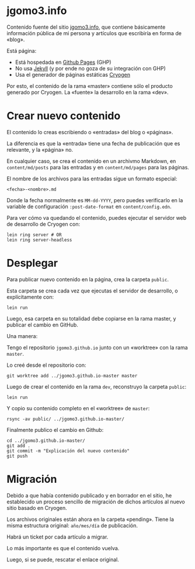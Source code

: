 # jgomo3.info

Contenido fuente del sitio [jgomo3.info](http://jgomo3.info/), que
contiene básicamente información pública de mi persona y artículos que
escribiría en forma de «blog».

Está página:

 - Está hospedada en [Github Pages](https://pages.github.com/) (GHP)
 - No usa [Jekyll](https://jekyllrb.com/) (y por ende no goza de su
   integración con GHP)
 - Usa el generador de páginas estáticas
   [Cryogen](http://cryogenweb.org/)
 
Por esto, el contenido de la rama «master» contiene sólo el producto
generado por Cryogen. La «fuente» la desarrollo en la rama «dev».

# Crear nuevo contenido

El contenido lo creas escribiendo o «entradas» del blog o «páginas».

La diferencia es que la «entrada» tiene una fecha de publicación que
es relevante, y la «página» no.

En cualquier caso, se crea el contenido en un archivmo Markdown, en
`content/md/posts` para las entradas y en `content/md/pages` para las
páginas.

El nombre de los archivos para las entradas sigue un formato especial:

`<fecha>-<nombre>.md`

Donde la fecha normalmente es `MM-dd-YYYY`, pero puedes verificarlo en
la variable de configuración `:post-date-format` en
`content/config.edn`.

Para ver cómo va quedando el contenido, puedes ejecutar el servidor
web de desarrollo de Cryogen con:

```
lein ring server # OR
lein ring server-headless
```

# Desplegar

Para publicar nuevo contenido en la página, crea la carpeta `public`.

Esta carpeta se crea cada vez que ejecutas el servidor de desarrollo,
o explícitamente con:

```shell
lein run
```

Luego, esa carpeta en su totalidad debe copiarse en la rama master, y
publicar el cambio en GitHub.

Una manera:

Tengo el repositorio `jgomo3.github.io` junto con un «worktree» con la
rama `master`.

Lo creé desde el repositorio con:

```shell
git worktree add ../jgomo3.github.io-master master
```

Luego de crear el contenido en la rama `dev`, reconstruyo la carpeta `public`:

```shell
lein run
```

Y copio su contenido completo en el «worktree» de `master`:

```shell
rsync -av public/ ../jgomo3.github.io-master/
```

Finalmente publico el cambio en Github:

```shell
cd ../jgomo3.github.io-master/
git add .
git commit -m "Explicación del nuevo contenido"
git push
```

# Migración

Debido a que había contenido publicado y en borrador en el sitio, he
establecido un proceso sencillo de migración de dichos artículos al
nuevo sitio basado en Cryogen.

Los archivos originales están ahora en la carpeta «pending». Tiene la
misma estructura original: `año/mes/día` de publicación.

Habrá un ticket por cada artículo a migrar.

Lo más importante es que el contenido vuelva.

Luego, si se puede, rescatar el enlace original.
